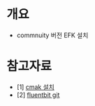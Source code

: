 # 개요
* commnuity 버전 EFK 설치



# 참고자료
* [1] [cmak 설치](https://gist.github.com/1duo/38af1abd68a2c7fe5087532ab968574e)
* [2] [fluentbit git](https://github.com/fluent/fluent-bit)